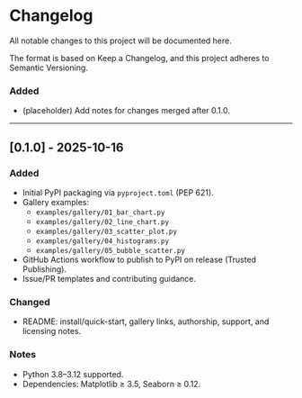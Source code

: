 # Changelog
All notable changes to this project will be documented here.

The format is based on Keep a Changelog, and this project adheres to Semantic Versioning.


### Added
- (placeholder) Add notes for changes merged after 0.1.0.

---

## [0.1.0] - 2025-10-16

### Added
- Initial PyPI packaging via `pyproject.toml` (PEP 621).
- Gallery examples:
  - `examples/gallery/01_bar_chart.py`
  - `examples/gallery/02_line_chart.py`
  - `examples/gallery/03_scatter_plot.py`
  - `examples/gallery/04_histograms.py`
  - `examples/gallery/05_bubble_scatter.py`
- GitHub Actions workflow to publish to PyPI on release (Trusted Publishing).
- Issue/PR templates and contributing guidance.

### Changed
- README: install/quick-start, gallery links, authorship, support, and licensing notes.

### Notes
- Python 3.8–3.12 supported.
- Dependencies: Matplotlib ≥ 3.5, Seaborn ≥ 0.12.
